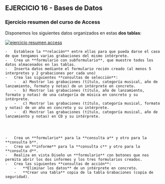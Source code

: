 ## EJERCICIO 16 - Bases de Datos
### Ejercicio resumen del curso de Access


Disponemos los siguientes datos organizados en estas **dos tablas**:

[![ejercicio resumen access](https://pruebas.teformas.com/wp-content/uploads/2012/12/18.jpg)](http://pruebas.teformas.com/wp-content/uploads/2012/12/18.jpg)

    -   Establece la **relación** entre ellas para que pueda darse el caso de que tengamos varias grabaciones del mismo intérprete.
    -   Crea un **formulario con subformulario**, que muestre todos los datos almacenados en las tablas.
    -   Inserta datos mediante el formulario recién creado (al menos 5 interpretes y 2 grabaciones por cada uno)
    -   Crea las siguientes **consultas de selección**:
        -   a) Mostrar las grabaciones (título, categoría musical, año de lanzamiento, formato y notas) de un intérprete en concreto.
        -   b) Mostrar las grabaciones (título, año de lanzamiento, formato y notas) de una categoría de música en concreto y su intérprete.
        -   c) Mostrar las grabaciones (título, categoría musical, formato y notas) de un año en concreto y su intérprete.
        -   d) Mostrar las grabaciones (título, categoría musical, año de lanzamiento y notas) en CD y su intérprete.

  
  

    -   Crea un **formulario** para la **consulta a** y otro para la **consulta b**.
    -   Crea un **informe** para la **consulta c** y otro para la **consulta d**.
    -   Realiza en vista Diseño un **formulario** con botones que nos permita abrir los dos informes y los tres formularios creados.
    -   Crea las siguientes **consultas de acción**:
        -   **Eliminar los datos** de un intérprete en concreto.
        -   **Crear una tabla** copia de la tabla Grabaciones (copia de seguridad).
